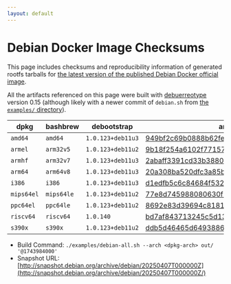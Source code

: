 ```yaml
---
layout: default
---
```


# Debian Docker Image Checksums

This page includes checksums and reproducibility information of generated rootfs tarballs for [the latest version of the published Debian Docker official image](https://hub.docker.com/_/debian).

All the artifacts referenced on this page were built with [debuerreotype](https://github.com/debuerreotype/debuerreotype) version 0.15 (although likely with a newer commit of `debian.sh` from [the `examples/` directory](https://github.com/debuerreotype/debuerreotype/tree/master/examples)).

| dpkg | bashbrew | debootstrap | artifacts |
| - | - | - | - |
| `amd64` | `amd64` | `1.0.123+deb11u3` | [949bf2c69b0888b62fe78dd45d02b74a7ddf64e2](https://github.com/debuerreotype/docker-debian-artifacts/tree/949bf2c69b0888b62fe78dd45d02b74a7ddf64e2) |
| `armel` | `arm32v5` | `1.0.123+deb11u2` | [9b18f254a6102f771575f198911a4dd0bf8e428c](https://github.com/debuerreotype/docker-debian-artifacts/tree/9b18f254a6102f771575f198911a4dd0bf8e428c) |
| `armhf` | `arm32v7` | `1.0.123+deb11u3` | [2abaff3391cd33b3880a4565a8515d17f3e9dcc9](https://github.com/debuerreotype/docker-debian-artifacts/tree/2abaff3391cd33b3880a4565a8515d17f3e9dcc9) |
| `arm64` | `arm64v8` | `1.0.123+deb11u3` | [20a308ba520dfc3a85b76f03c3806a65fd4ae2c8](https://github.com/debuerreotype/docker-debian-artifacts/tree/20a308ba520dfc3a85b76f03c3806a65fd4ae2c8) |
| `i386` | `i386` | `1.0.123+deb11u3` | [d1edfb5c6c84684f532a27268454662dbfa54d67](https://github.com/debuerreotype/docker-debian-artifacts/tree/d1edfb5c6c84684f532a27268454662dbfa54d67) |
| `mips64el` | `mips64le` | `1.0.123+deb11u2` | [77e8d745988080630f5dc961fab484fad8e1c04c](https://github.com/debuerreotype/docker-debian-artifacts/tree/77e8d745988080630f5dc961fab484fad8e1c04c) |
| `ppc64el` | `ppc64le` | `1.0.123+deb11u2` | [8692e83d39694c81814cb1dd0738c49f04468bbc](https://github.com/debuerreotype/docker-debian-artifacts/tree/8692e83d39694c81814cb1dd0738c49f04468bbc) |
| `riscv64` | `riscv64` | `1.0.140` | [bd7af843713245c5d13fcf12d2a76fdf1c1b2ee5](https://github.com/debuerreotype/docker-debian-artifacts/tree/bd7af843713245c5d13fcf12d2a76fdf1c1b2ee5) |
| `s390x` | `s390x` | `1.0.123+deb11u2` | [ddb5d46465d6493886256b126192c003e843dea6](https://github.com/debuerreotype/docker-debian-artifacts/tree/ddb5d46465d6493886256b126192c003e843dea6) |

- Build Command: `./examples/debian-all.sh --arch <dpkg-arch> out/ '@1743984000'`
- Snapshot URL: [http://snapshot.debian.org/archive/debian/20250407T000000Z](http://snapshot.debian.org/archive/debian/20250407T000000Z/)

